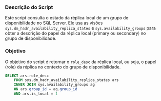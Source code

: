 ### Descrição do Script

Este script consulta o estado da réplica local de um grupo de disponibilidade no SQL Server. Ele usa as visões `sys.dm_hadr_availability_replica_states` e `sys.availability_groups` para obter a descrição do papel da réplica local (primary ou secondary) no grupo de disponibilidade.

### Objetivo

O objetivo do script é retornar o `role_desc` da réplica local, ou seja, o papel (role) da réplica no contexto do grupo de disponibilidade.

```SQL
SELECT ars.role_desc
    FROM sys.dm_hadr_availability_replica_states ars
    INNER JOIN sys.availability_groups ag
    ON ars.group_id = ag.group_id
    AND ars.is_local = 1 
```

